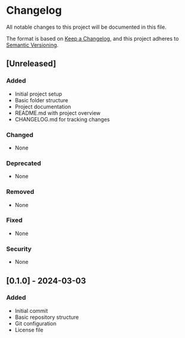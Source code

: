 # Changelog

All notable changes to this project will be documented in this file.

The format is based on [Keep a Changelog](https://keepachangelog.com/en/1.0.0/),
and this project adheres to [Semantic Versioning](https://semver.org/spec/v2.0.0.html).

## [Unreleased]

### Added
- Initial project setup
- Basic folder structure
- Project documentation
- README.md with project overview
- CHANGELOG.md for tracking changes

### Changed
- None

### Deprecated
- None

### Removed
- None

### Fixed
- None

### Security
- None

## [0.1.0] - 2024-03-03

### Added
- Initial commit
- Basic repository structure
- Git configuration
- License file 